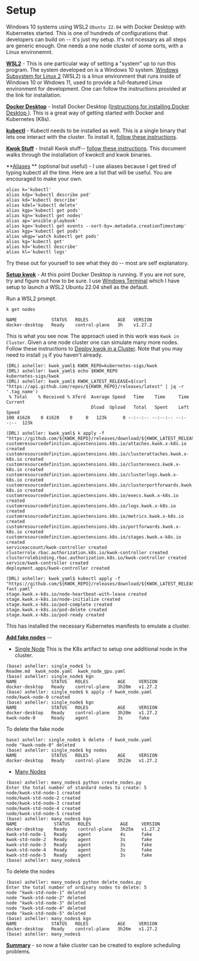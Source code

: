 # Setup 


Windows 10 systems using WSL2 `Ubuntu 22.04` with Docker Desktop with Kubernetes started. This is one of hundreds of configurations that developers can build on -- it's just my setup. It's not ncessary as all steps are generic enough.  One needs a one node cluster of some sorts, with a Linux environemnt.


**<u>WSL2</u>** -
This is one particular way of setting a "system" up to run this program.  The system developed on is a Windows 10 system. [Windows Subsystem for Linux 2](https://www.windowscentral.com/how-install-wsl2-windows-10) (WSL2) is a linux environment that runs inside of Windows 10 or Wndows 11, used to provide a full-featured Linux environment for development. One can follow the instructions provided at the link for installation.

**<u>Docker Desktop</u>** - 
Install Docker Desktop ([Instructions for installing Docker Desktop ](https://birthday.play-with-docker.com/kubernetes-docker-desktop/)). This is a great way of getting started with Docker and Kubernetes (K8s). 

**<u>kubectl</u>** - 
Kubectl needs to be installed as well. This is a single binary that lets one interact with the cluster. To install it, [follow these instructions](https://kubernetes.io/docs/tasks/tools/install-kubectl-linux/).

**<u>Kwok Stuff</u>** - 
Install Kwok stuff-- [follow these instructions](https://kwok.sigs.k8s.io/docs/user/installation/). This document walks through the installation of kwokctl and kwok binaries.  

**<u>Aliases</u> ** (optional but useful) - 
I use aliases because I get tired of typing kubectl all the time. Here are a list that will be useful. You are encouraged to make your own.
```
alias k='kubectl'
alias kdp='kubectl describe pod'
alias kd='kubectl describe'
alias kdel='kubectl delete'
alias kgp='kubectl get pods'
alias kgn='kubectl get nodes'
alias ap='ansible-playbook'
alias kge='kubectl get events --sort-by=.metadata.creationTimestamp'
alias kgp='kubectl get pods'
alias wkgp='watch kubectl get pods'
alias kg='kubectl get'
alias kd='kubectl describe'
alias kl='kubectl logs'

```
Try these out for yourself to see what they do -- most are self explanatory.

**<u>Setup kwok</u>** -
At this point Docker Desktop is running. If you are not sure, try and figure out how to be sure. I use [Windows Terminal](https://apps.microsoft.com/detail/windows-terminal/9N0DX20HK701?hl=en-gb&gl=US) which I have setup to launch a WSL2 Ubuntu 22.04 shell as the default.

Run a WSL2 prompt.  
```
k get nodes

NAME             STATUS   ROLES           AGE   VERSION
docker-desktop   Ready    control-plane   3h    v1.27.2

```

This is what you see now.  The approach used in this work was `Kwok in Cluster`. Given a one node cluster one can simulate many more nodes.
 Follow these instructions to [Deploy kwok in a Cluster](https://kwok.sigs.k8s.io/docs/user/kwok-in-cluster/).  Note that you may need to install `jq` if you haven't already.

 ```
 (DRL) asheller: kwok_yaml$ KWOK_REPO=kubernetes-sigs/kwok
(DRL) asheller: kwok_yaml$ echo $KWOK_REPO
kubernetes-sigs/kwok
(DRL) asheller: kwok_yaml$ KWOK_LATEST_RELEASE=$(curl "https://api.github.com/repos/${KWOK_REPO}/releases/latest" | jq -r '.tag_name')
  % Total    % Received % Xferd  Average Speed   Time    Time     Time  Current
                                 Dload  Upload   Total   Spent    Left  Speed
100 41628    0 41628    0     0   123k      0 --:--:-- --:--:-- --:--:--  123k

(DRL) asheller: kwok_yaml$ k apply -f "https://github.com/${KWOK_REPO}/releases/download/${KWOK_LATEST_RELEASE}/kwok.yaml"
customresourcedefinition.apiextensions.k8s.io/attaches.kwok.x-k8s.io created
customresourcedefinition.apiextensions.k8s.io/clusterattaches.kwok.x-k8s.io created
customresourcedefinition.apiextensions.k8s.io/clusterexecs.kwok.x-k8s.io created
customresourcedefinition.apiextensions.k8s.io/clusterlogs.kwok.x-k8s.io created
customresourcedefinition.apiextensions.k8s.io/clusterportforwards.kwok.x-k8s.io created
customresourcedefinition.apiextensions.k8s.io/execs.kwok.x-k8s.io created
customresourcedefinition.apiextensions.k8s.io/logs.kwok.x-k8s.io created
customresourcedefinition.apiextensions.k8s.io/metrics.kwok.x-k8s.io created
customresourcedefinition.apiextensions.k8s.io/portforwards.kwok.x-k8s.io created
customresourcedefinition.apiextensions.k8s.io/stages.kwok.x-k8s.io created
serviceaccount/kwok-controller created
clusterrole.rbac.authorization.k8s.io/kwok-controller created
clusterrolebinding.rbac.authorization.k8s.io/kwok-controller created
service/kwok-controller created
deployment.apps/kwok-controller created

(DRL) asheller: kwok_yaml$ kubectl apply -f "https://github.com/${KWOK_REPO}/releases/download/${KWOK_LATEST_RELEASE}/stage-fast.yaml"
stage.kwok.x-k8s.io/node-heartbeat-with-lease created
stage.kwok.x-k8s.io/node-initialize created
stage.kwok.x-k8s.io/pod-complete created
stage.kwok.x-k8s.io/pod-delete created
stage.kwok.x-k8s.io/pod-ready created

 ```

This has installed the necessary Kubernetes manifests to emulate a cluster.

**<u>Add fake nodes</u>** --<br>

- [Single Node](../kwok_cluster/single_node/kwok_node.yaml) This is the K8s artifact to setup one additional node in the cluster.
```
(base) asheller: single_node$ ls
Readme.md  kwok_node.yaml  kwok_node_gpu.yaml
(base) asheller: single_node$ kgn
NAME             STATUS   ROLES           AGE     VERSION
docker-desktop   Ready    control-plane   3h20m   v1.27.2
(base) asheller: single_node$ k apply -f kwok_node.yaml 
node/kwok-node-0 created
(base) asheller: single_node$ kgn
NAME             STATUS   ROLES           AGE     VERSION
docker-desktop   Ready    control-plane   3h20m   v1.27.2
kwok-node-0      Ready    agent           3s      fake

```
To delete the fake node

```
base) asheller: single_node$ k delete -f kwok_node.yaml 
node "kwok-node-0" deleted
(base) asheller: single_node$ kg nodes
NAME             STATUS   ROLES           AGE     VERSION
docker-desktop   Ready    control-plane   3h22m   v1.27.2
```

- [Many Nodes](../kwok_cluster/many_nodes/create_nodes.py)

```
(base) asheller: many_nodes$ python create_nodes.py 
Enter the total number of standard nodes to create: 5
node/kwok-std-node-1 created
node/kwok-std-node-2 created
node/kwok-std-node-3 created
node/kwok-std-node-4 created
node/kwok-std-node-5 created
(base) asheller: many_nodes$ kgn
NAME              STATUS   ROLES           AGE     VERSION
docker-desktop    Ready    control-plane   3h25m   v1.27.2
kwok-std-node-1   Ready    agent           4s      fake
kwok-std-node-2   Ready    agent           3s      fake
kwok-std-node-3   Ready    agent           3s      fake
kwok-std-node-4   Ready    agent           3s      fake
kwok-std-node-5   Ready    agent           3s      fake
(base) asheller: many_nodes$ 

```
To delete the nodes

```
(base) asheller: many_nodes$ python delete_nodes.py 
Enter the total number of ordinary nodes to delete: 5
node "kwok-std-node-1" deleted
node "kwok-std-node-2" deleted
node "kwok-std-node-3" deleted
node "kwok-std-node-4" deleted
node "kwok-std-node-5" deleted
(base) asheller: many_nodes$ kgn
NAME             STATUS   ROLES           AGE     VERSION
docker-desktop   Ready    control-plane   3h26m   v1.27.2
(base) asheller: many_nodes$ 
```

**<u>Summary</u>** - 
so now a fake cluster can be created to explore scheduling problems.

